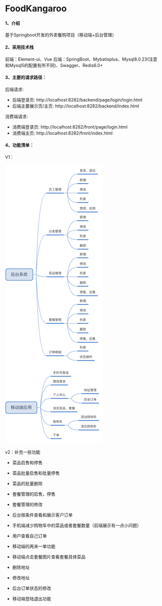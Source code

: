 # FoodKangaroo

#### 1、介绍
基于Springboot开发的外卖餐购项目（移动端+后台管理）



#### 2、采用技术栈
前端：Element-ui、Vue
后端：SpringBoot、Mybatisplus、Mysql8.0.23(注意和Mysql5的配置有所不同)、Swagger、Redis6.0+



#### 3、主要的请求路径：

后端请求:

- 后端登录页:  http://localhost:8282/backend/page/login/login.html
- 后端主要展示页/主页: http://localhost:8282/backend/index.html

消费端请求:

- 消费端登录页: http://localhost:8282/front/page/login.html
- 消费端主页: http://localhost:8282/front/index.html



#### 4、功能清单：
V1：

![功能清单](https://github.com/yifanzhang13/FoodKangaroo/blob/main/img/list1.png)

v2：补充一些功能

- 菜品启售和停售

- 菜品批量启售和批量停售

- 菜品的批量删除

- 套餐管理的启售，停售

- 套餐管理的修改

- 后台按条件查看和展示客户订单

- 手机端减少购物车中的菜品或者套餐数量（前端展示有一点小问题）

- 用户查看自己订单

- 移动端的再来一单功能

- 移动端点击套餐图片查看套餐具体菜品

- 删除地址

- 修改地址

- 后台订单状态的修改

- 移动端登陆退出功能
  
